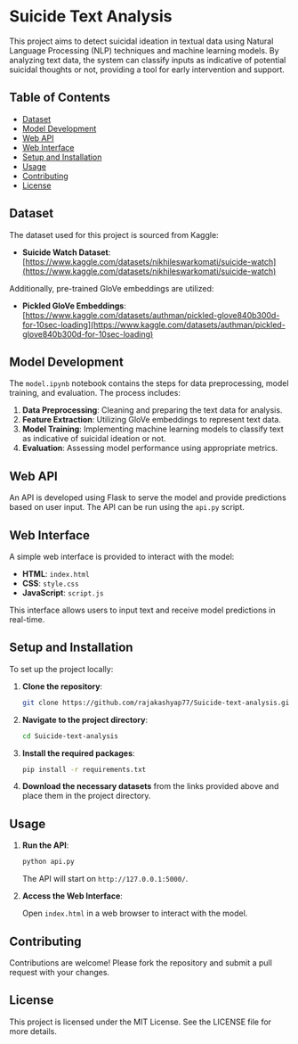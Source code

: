 # Suicide Text Analysis

This project aims to detect suicidal ideation in textual data using Natural Language Processing (NLP) techniques and machine learning models. By analyzing text data, the system can classify inputs as indicative of potential suicidal thoughts or not, providing a tool for early intervention and support.

## Table of Contents

- [Dataset](#dataset)
- [Model Development](#model-development)
- [Web API](#web-api)
- [Web Interface](#web-interface)
- [Setup and Installation](#setup-and-installation)
- [Usage](#usage)
- [Contributing](#contributing)
- [License](#license)

## Dataset

The dataset used for this project is sourced from Kaggle:

- **Suicide Watch Dataset**: [https://www.kaggle.com/datasets/nikhileswarkomati/suicide-watch](https://www.kaggle.com/datasets/nikhileswarkomati/suicide-watch)

Additionally, pre-trained GloVe embeddings are utilized:

- **Pickled GloVe Embeddings**: [https://www.kaggle.com/datasets/authman/pickled-glove840b300d-for-10sec-loading](https://www.kaggle.com/datasets/authman/pickled-glove840b300d-for-10sec-loading)

## Model Development

The `model.ipynb` notebook contains the steps for data preprocessing, model training, and evaluation. The process includes:

1. **Data Preprocessing**: Cleaning and preparing the text data for analysis.
2. **Feature Extraction**: Utilizing GloVe embeddings to represent text data.
3. **Model Training**: Implementing machine learning models to classify text as indicative of suicidal ideation or not.
4. **Evaluation**: Assessing model performance using appropriate metrics.

## Web API

An API is developed using Flask to serve the model and provide predictions based on user input. The API can be run using the `api.py` script.

## Web Interface

A simple web interface is provided to interact with the model:

- **HTML**: `index.html`
- **CSS**: `style.css`
- **JavaScript**: `script.js`

This interface allows users to input text and receive model predictions in real-time.

## Setup and Installation

To set up the project locally:

1. **Clone the repository**:

   ```bash
   git clone https://github.com/rajakashyap77/Suicide-text-analysis.git
   ```

2. **Navigate to the project directory**:

   ```bash
   cd Suicide-text-analysis
   ```

3. **Install the required packages**:

   ```bash
   pip install -r requirements.txt
   ```

4. **Download the necessary datasets** from the links provided above and place them in the project directory.

## Usage

1. **Run the API**:

   ```bash
   python api.py
   ```

   The API will start on `http://127.0.0.1:5000/`.

2. **Access the Web Interface**:

   Open `index.html` in a web browser to interact with the model.

## Contributing

Contributions are welcome! Please fork the repository and submit a pull request with your changes.

## License

This project is licensed under the MIT License. See the LICENSE file for more details.


